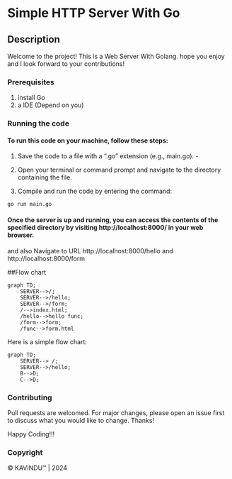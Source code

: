 # Simple HTTP Server With Go 

## Description
Welcome to the project! This is a Web Server With Golang. hope you enjoy and I look forward to your contributions!

### Prerequisites
1. install Go 
2. a IDE (Depend on you)

### Running the code
#### To run this code on your machine, follow these steps:
1. Save the code to a file with a “.go” extension (e.g., main.go). -

2. Open your terminal or command prompt and navigate to the directory containing the file.

3. Compile and run the code by entering the command:
```
go run main.go
```
#### Once the server is up and running, you can access the contents of the specified directory by visiting http://localhost:8000/ in your web browser.
and also Navigate to URL http://localhost:8000/hello and  http://localhost:8000/form

##Flow chart

```mermaid
graph TD;
    SERVER-->/;
    SERVER-->/hello;
    SERVER-->/form;
    /-->index.html;
    /hello-->hello func;
    /form-->form;
    /func-->form.html
```
Here is a simple flow chart:

```mermaid
graph TD;
    SERVER--> /;
    SERVER-->/hello;
    B-->D;
    C-->D;
```


### Contributing
Pull requests are welcomed. For major changes, please open an issue first to discuss what you would like to change. Thanks!

Happy Coding!!!

### Copyright
© KAVINDU™ | 2024

